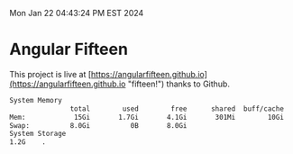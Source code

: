 Mon Jan 22 04:43:24 PM EST 2024

# Angular Fifteen


This project is live at [https://angularfifteen.github.io](https://angularfifteen.github.io "fifteen!") thanks to Github.

```bash
System Memory
               total        used        free      shared  buff/cache   available
Mem:            15Gi       1.7Gi       4.1Gi       301Mi        10Gi        13Gi
Swap:          8.0Gi          0B       8.0Gi
System Storage
1.2G	.
```
```bash
